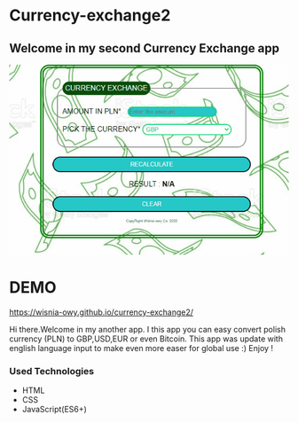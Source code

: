 # Currency-exchange2

## Welcome in my second Currency Exchange app

![How to use it](Images/exchangea.gif)

# DEMO
https://wisnia-owy.github.io/currency-exchange2/

Hi there.Welcome in my another app. I this app you can easy convert polish currency (PLN) to
GBP,USD,EUR or even Bitcoin. This app was update with english language input to make 
even more easer for global use :) Enjoy !

### Used Technologies

- HTML
- CSS
- JavaScript(ES6+)
